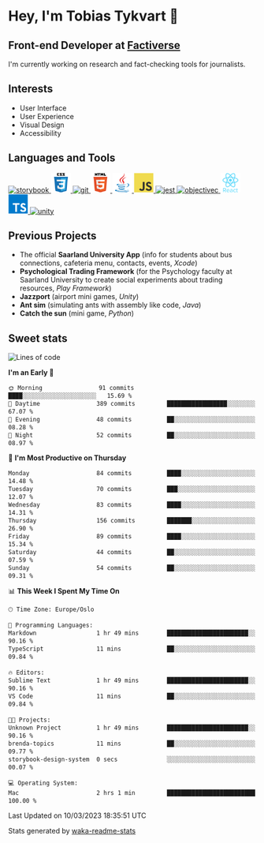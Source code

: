 # Hey, I'm Tobias Tykvart 🦉

## Front-end Developer at [Factiverse](https://www.factiverse.no/)

I'm currently working on research and fact-checking tools for journalists.

## Interests

- User Interface
- User Experience
- Visual Design
- Accessibility

## Languages and Tools

<!-- https://devicon.dev/ -->
<p align="left"> <a href="https://storybook.js.org/" target="_blank" rel="noreferrer"> <img src="https://cdn.jsdelivr.net/gh/devicons/devicon/icons/storybook/storybook-original.svg" alt="storybook" width="40" height="40"/> </a> <a href="https://www.w3schools.com/css/" target="_blank" rel="noreferrer"> <img src="https://raw.githubusercontent.com/devicons/devicon/master/icons/css3/css3-original-wordmark.svg" alt="css3" width="40" height="40"/> </a> <a href="https://git-scm.com/" target="_blank" rel="noreferrer"> <img src="https://www.vectorlogo.zone/logos/git-scm/git-scm-icon.svg" alt="git" width="40" height="40"/> </a> <a href="https://www.w3.org/html/" target="_blank" rel="noreferrer"> <img src="https://raw.githubusercontent.com/devicons/devicon/master/icons/html5/html5-original-wordmark.svg" alt="html5" width="40" height="40"/> </a> <a href="https://www.java.com" target="_blank" rel="noreferrer"> <img src="https://raw.githubusercontent.com/devicons/devicon/master/icons/java/java-original.svg" alt="java" width="40" height="40"/> </a> <a href="https://developer.mozilla.org/en-US/docs/Web/JavaScript" target="_blank" rel="noreferrer"> <img src="https://raw.githubusercontent.com/devicons/devicon/master/icons/javascript/javascript-original.svg" alt="javascript" width="40" height="40"/> </a> <a href="https://jestjs.io" target="_blank" rel="noreferrer"> <img src="https://www.vectorlogo.zone/logos/jestjsio/jestjsio-icon.svg" alt="jest" width="40" height="40"/> </a> <a href="https://developer.apple.com/library/archive/documentation/Cocoa/Conceptual/ProgrammingWithObjectiveC/Introduction/Introduction.html" target="_blank" rel="noreferrer"> <img src="https://www.vectorlogo.zone/logos/apple_objectivec/apple_objectivec-icon.svg" alt="objectivec" width="40" height="40"/> </a> <a href="https://reactjs.org/" target="_blank" rel="noreferrer"> <img src="https://raw.githubusercontent.com/devicons/devicon/master/icons/react/react-original-wordmark.svg" alt="react" width="40" height="40"/> </a> <a href="https://www.typescriptlang.org/" target="_blank" rel="noreferrer"> <img src="https://raw.githubusercontent.com/devicons/devicon/master/icons/typescript/typescript-original.svg" alt="typescript" width="40" height="40"/> </a> <a href="https://unity.com/" target="_blank" rel="noreferrer"> <img src="https://www.vectorlogo.zone/logos/unity3d/unity3d-icon.svg" alt="unity" width="40" height="40"/> </a> </p>

## Previous Projects

- The official **Saarland University App** (info for students about bus connections, cafeteria menu, contacts, events, _Xcode_)
- **Psychological Trading Framework** (for the Psychology faculty at Saarland University to create social experiments about trading resources, _Play Framework_)
- **Jazzport** (airport mini games, _Unity_)
- **Ant sim** (simulating ants with assembly like code, _Java_)
- **Catch the sun** (mini game, _Python_)

## Sweet stats

<!--START_SECTION:waka-->
![Lines of code](https://img.shields.io/badge/From%20Hello%20World%20I%27ve%20Written-1.3%20million%20lines%20of%20code-blue)

**I'm an Early 🐤** 

```text
🌞 Morning                91 commits          ████░░░░░░░░░░░░░░░░░░░░░   15.69 % 
🌆 Daytime                389 commits         █████████████████░░░░░░░░   67.07 % 
🌃 Evening                48 commits          ██░░░░░░░░░░░░░░░░░░░░░░░   08.28 % 
🌙 Night                  52 commits          ██░░░░░░░░░░░░░░░░░░░░░░░   08.97 % 
```
📅 **I'm Most Productive on Thursday** 

```text
Monday                   84 commits          ████░░░░░░░░░░░░░░░░░░░░░   14.48 % 
Tuesday                  70 commits          ███░░░░░░░░░░░░░░░░░░░░░░   12.07 % 
Wednesday                83 commits          ████░░░░░░░░░░░░░░░░░░░░░   14.31 % 
Thursday                 156 commits         ███████░░░░░░░░░░░░░░░░░░   26.90 % 
Friday                   89 commits          ████░░░░░░░░░░░░░░░░░░░░░   15.34 % 
Saturday                 44 commits          ██░░░░░░░░░░░░░░░░░░░░░░░   07.59 % 
Sunday                   54 commits          ██░░░░░░░░░░░░░░░░░░░░░░░   09.31 % 
```


📊 **This Week I Spent My Time On** 

```text
🕑︎ Time Zone: Europe/Oslo

💬 Programming Languages: 
Markdown                 1 hr 49 mins        ███████████████████████░░   90.16 % 
TypeScript               11 mins             ██░░░░░░░░░░░░░░░░░░░░░░░   09.84 % 

🔥 Editors: 
Sublime Text             1 hr 49 mins        ███████████████████████░░   90.16 % 
VS Code                  11 mins             ██░░░░░░░░░░░░░░░░░░░░░░░   09.84 % 

🐱‍💻 Projects: 
Unknown Project          1 hr 49 mins        ███████████████████████░░   90.16 % 
brenda-topics            11 mins             ██░░░░░░░░░░░░░░░░░░░░░░░   09.77 % 
storybook-design-system  0 secs              ░░░░░░░░░░░░░░░░░░░░░░░░░   00.07 % 

💻 Operating System: 
Mac                      2 hrs 1 min         █████████████████████████   100.00 % 
```


 Last Updated on 10/03/2023 18:35:51 UTC
<!--END_SECTION:waka-->

Stats generated by [waka-readme-stats](https://github.com/anmol098/waka-readme-stats)
